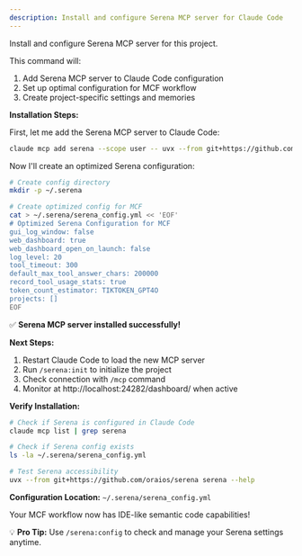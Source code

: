 ```yaml
---
description: Install and configure Serena MCP server for Claude Code
---
```


Install and configure Serena MCP server for this project.

This command will:
1. Add Serena MCP server to Claude Code configuration
2. Set up optimal configuration for MCF workflow
3. Create project-specific settings and memories

**Installation Steps:**

First, let me add the Serena MCP server to Claude Code:

```bash
claude mcp add serena --scope user -- uvx --from git+https://github.com/oraios/serena serena start-mcp-server
```

Now I'll create an optimized Serena configuration:

```bash
# Create config directory
mkdir -p ~/.serena

# Create optimized config for MCF
cat > ~/.serena/serena_config.yml << 'EOF'
# Optimized Serena Configuration for MCF
gui_log_window: false
web_dashboard: true
web_dashboard_open_on_launch: false
log_level: 20
tool_timeout: 300
default_max_tool_answer_chars: 200000
record_tool_usage_stats: true
token_count_estimator: TIKTOKEN_GPT4O
projects: []
EOF
```

✅ **Serena MCP server installed successfully!**

**Next Steps:**
1. Restart Claude Code to load the new MCP server
2. Run `/serena:init` to initialize the project
3. Check connection with `/mcp` command
4. Monitor at http://localhost:24282/dashboard/ when active

**Verify Installation:**
```bash
# Check if Serena is configured in Claude Code
claude mcp list | grep serena

# Check if Serena config exists
ls -la ~/.serena/serena_config.yml

# Test Serena accessibility
uvx --from git+https://github.com/oraios/serena serena --help
```

**Configuration Location:** `~/.serena/serena_config.yml`

Your MCF workflow now has IDE-like semantic code capabilities!

💡 **Pro Tip:** Use `/serena:config` to check and manage your Serena settings anytime.
